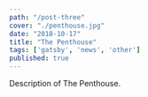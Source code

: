 ```yaml
---
path: "/post-three"
cover: "./penthouse.jpg"
date: "2018-10-17"
title: "The Penthouse"
tags: ['gatsby', 'news', 'other']
published: true
---
```

Description of The Penthouse.